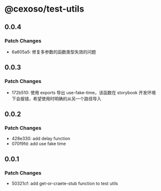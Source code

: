 # @cexoso/test-utils

## 0.0.4

### Patch Changes

- 6a605a5: 修复多参数的函数类型失效的问题

## 0.0.3

### Patch Changes

- 172b510: 使用 exports 导出 use-fake-time，该函数在 storybook 开发环境下会报错，希望使用时明确的从另一个路径导入

## 0.0.2

### Patch Changes

- 428e330: add delay function
- 070f9fd: add use fake time

## 0.0.1

### Patch Changes

- 50321cf: add get-or-craete-stub function to test utils
